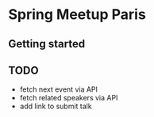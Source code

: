 # Spring Meetup Paris

## Getting started

## TODO
 
 * fetch next event via API
 * fetch related speakers via API
 * add link to submit talk
